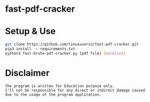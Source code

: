 # fast-pdf-cracker

# Setup & Use

```sh
git clone https://github.com/linuxuserin/fast-pdf-cracker.git
pip3 install -r requirements.txt
python3 fast-brute-pdf-cracker.py [pdf file] [wordlist]
```



# Disclaimer

	The program is written for Education purpose only.
	I’ll not be responsible for any direct or indirect damage caused
	due to the usage of the program application.

